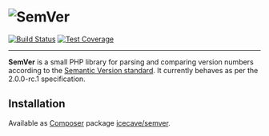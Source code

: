 # ![SemVer]

[![Build Status]](http://travis-ci.org/IcecaveStudios/semver)
[![Test Coverage]](http://icecave.com.au/semver/artifacts/tests/coverage)

---

**SemVer** is a small PHP library for parsing and comparing version numbers according to the [Semantic Version standard](http://semver.org). It currently behaves as per the 2.0.0-rc.1 specification.

## Installation

Available as [Composer](http://getcomposer.org) package [icecave/semver](https://packagist.org/packages/icecave/semver).

<!-- references -->
[SemVer]: http://icecave.com.au/assets/img/project-icons/icon-semver.png
[Build Status]: https://raw.github.com/IcecaveStudios/semver/gh-pages/artifacts/images/icecave/regular/build-status.png
[Test Coverage]: https://raw.github.com/IcecaveStudios/semver/gh-pages/artifacts/images/icecave/regular/coverage.png
